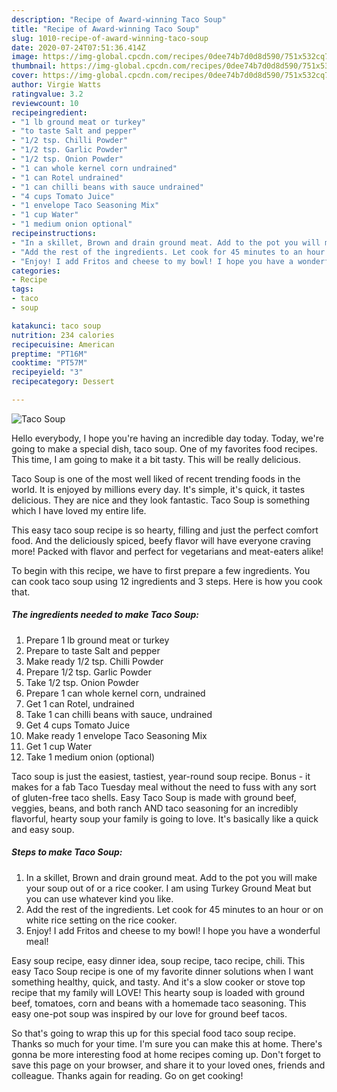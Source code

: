 ```yaml
---
description: "Recipe of Award-winning Taco Soup"
title: "Recipe of Award-winning Taco Soup"
slug: 1010-recipe-of-award-winning-taco-soup
date: 2020-07-24T07:51:36.414Z
image: https://img-global.cpcdn.com/recipes/0dee74b7d0d8d590/751x532cq70/taco-soup-recipe-main-photo.jpg
thumbnail: https://img-global.cpcdn.com/recipes/0dee74b7d0d8d590/751x532cq70/taco-soup-recipe-main-photo.jpg
cover: https://img-global.cpcdn.com/recipes/0dee74b7d0d8d590/751x532cq70/taco-soup-recipe-main-photo.jpg
author: Virgie Watts
ratingvalue: 3.2
reviewcount: 10
recipeingredient:
- "1 lb ground meat or turkey"
- "to taste Salt and pepper"
- "1/2 tsp. Chilli Powder"
- "1/2 tsp. Garlic Powder"
- "1/2 tsp. Onion Powder"
- "1 can whole kernel corn undrained"
- "1 can Rotel undrained"
- "1 can chilli beans with sauce undrained"
- "4 cups Tomato Juice"
- "1 envelope Taco Seasoning Mix"
- "1 cup Water"
- "1 medium onion optional"
recipeinstructions:
- "In a skillet, Brown and drain ground meat. Add to the pot you will make your soup out of or a rice cooker. I am using Turkey Ground Meat but you can use whatever kind you like."
- "Add the rest of the ingredients. Let cook for 45 minutes to an hour or on white rice setting on the rice cooker."
- "Enjoy! I add Fritos and cheese to my bowl! I hope you have a wonderful meal!"
categories:
- Recipe
tags:
- taco
- soup

katakunci: taco soup 
nutrition: 234 calories
recipecuisine: American
preptime: "PT16M"
cooktime: "PT57M"
recipeyield: "3"
recipecategory: Dessert

---
```



![Taco Soup](https://img-global.cpcdn.com/recipes/0dee74b7d0d8d590/751x532cq70/taco-soup-recipe-main-photo.jpg)

Hello everybody, I hope you're having an incredible day today. Today, we're going to make a special dish, taco soup. One of my favorites food recipes. This time, I am going to make it a bit tasty. This will be really delicious.

Taco Soup is one of the most well liked of recent trending foods in the world. It is enjoyed by millions every day. It's simple, it's quick, it tastes delicious. They are nice and they look fantastic. Taco Soup is something which I have loved my entire life.

This easy taco soup recipe is so hearty, filling and just the perfect comfort food. And the deliciously spiced, beefy flavor will have everyone craving more! Packed with flavor and perfect for vegetarians and meat-eaters alike!


To begin with this recipe, we have to first prepare a few ingredients. You can cook taco soup using 12 ingredients and 3 steps. Here is how you cook that.

<!--inarticleads1-->

##### The ingredients needed to make Taco Soup:

1. Prepare 1 lb ground meat or turkey
1. Prepare to taste Salt and pepper
1. Make ready 1/2 tsp. Chilli Powder
1. Prepare 1/2 tsp. Garlic Powder
1. Take 1/2 tsp. Onion Powder
1. Prepare 1 can whole kernel corn, undrained
1. Get 1 can Rotel, undrained
1. Take 1 can chilli beans with sauce, undrained
1. Get 4 cups Tomato Juice
1. Make ready 1 envelope Taco Seasoning Mix
1. Get 1 cup Water
1. Take 1 medium onion (optional)


Taco soup is just the easiest, tastiest, year-round soup recipe. Bonus - it makes for a fab Taco Tuesday meal without the need to fuss with any sort of gluten-free taco shells. Easy Taco Soup is made with ground beef, veggies, beans, and both ranch AND taco seasoning for an incredibly flavorful, hearty soup your family is going to love. It&#39;s basically like a quick and easy soup. 

<!--inarticleads2-->

##### Steps to make Taco Soup:

1. In a skillet, Brown and drain ground meat. Add to the pot you will make your soup out of or a rice cooker. I am using Turkey Ground Meat but you can use whatever kind you like.
1. Add the rest of the ingredients. Let cook for 45 minutes to an hour or on white rice setting on the rice cooker.
1. Enjoy! I add Fritos and cheese to my bowl! I hope you have a wonderful meal!


Easy soup recipe, easy dinner idea, soup recipe, taco recipe, chili. This easy Taco Soup recipe is one of my favorite dinner solutions when I want something healthy, quick, and tasty. And it&#39;s a slow cooker or stove top recipe that my family will LOVE! This hearty soup is loaded with ground beef, tomatoes, corn and beans with a homemade taco seasoning. This easy one-pot soup was inspired by our love for ground beef tacos. 

So that's going to wrap this up for this special food taco soup recipe. Thanks so much for your time. I'm sure you can make this at home. There's gonna be more interesting food at home recipes coming up. Don't forget to save this page on your browser, and share it to your loved ones, friends and colleague. Thanks again for reading. Go on get cooking!
